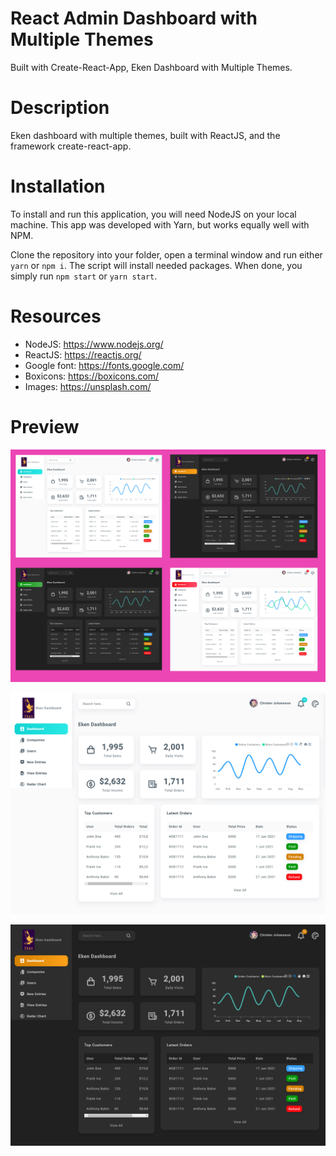 # React Admin Dashboard with Multiple Themes

Built with Create-React-App, Eken Dashboard with Multiple Themes.
# Description

Eken dashboard with multiple themes, built with ReactJS, and the framework create-react-app.

# Installation

To install and run this application, you will need NodeJS on your local machine. This app was developed with Yarn, but works equally well with NPM. 

Clone the repository into your folder, open a terminal window and run either ```yarn``` or ```npm i```.
The script will install needed packages. When done, you simply run ```npm start``` or ```yarn start```.

# Resources

- NodeJS: https://www.nodejs.org/
- ReactJS: https://reactjs.org/
- Google font: https://fonts.google.com/
- Boxicons: https://boxicons.com/
- Images: https://unsplash.com/

# Preview

!["Eken Dashboard with Multiple Themes"](img/dash.png "Eken Dashboard with Multiple Themes")

!["Eken Dashboard with Multiple Themes"](img/2.png "Eken Dashboard with Multiple Themes")

!["Eken Dashboard with Multiple Themes"](img/3.png "Eken Dashboard with Multiple Themes")
